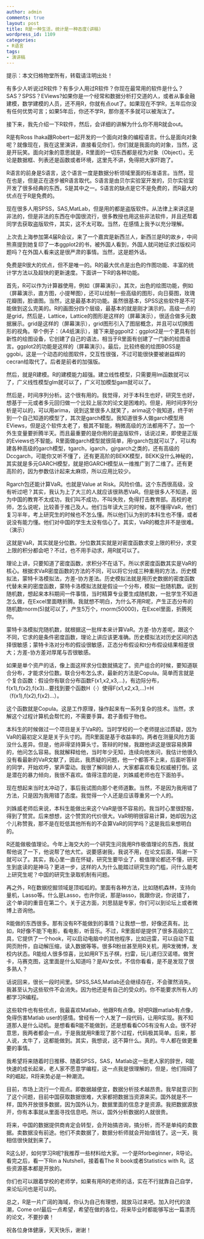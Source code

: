 ```yaml
---
author: admin
comments: true
layout: post
title: R是一种生活，统计是一种态度(讲稿)
wordpress_id: 1109
categories:
- R语言
tags:
- 演讲稿
---
```


提示：本文归格物堂所有，转载请注明出处！


有多少人听说过R软件？有多少人用过R软件？你现在最常用的软件是什么？SAS？SPSS？EViews?如果你是一个经常和数据分析打交道的人，或者从事金融建模，数学建模的人员，还不用R，你就有点out了。如果现在不学R，五年后你没有任何优势可言；如果5年后，你还不学R，那你差不多就可以被淘汰了。

接下来，我先介绍一下R软件，然后，会详细的讲解为什么你不用R就会out。

R是有Ross Ihaka跟Robert一起开发的一个面向对象的编程语言。什么是面向对象呢？就像现在，我在这里演讲，直接看见你们，你们就是我面向的对象，当然，这是开玩笑。面向对象的意思就是，R里面的一切东西都是视为对象（Object）。无论是数据框、列表还是函数或者环境，这里先不讲，免得把大家吓跑了。

R语言的前身是S语言，这个语言一度是数据分析领域里面的标准语言。当然，现在也是，但是正在逐步被R语言取代。S语言是由贝尔实验室开发的，贝尔实验室开发了很多经典的东西，S是其中之一。S语言的缺点是它不是免费的，而R最大的优点在于R是免费的。

现在很多人用SPSS，SAS,MatLab，但是用的都是盗版软件。从法律上来讲这是非法的，但是非法的东西在中国很流行，很多教授也用这些非法软件，并且还帮着同学去获取盗版软件，其实，这不太可取。当然，在感情上我予以充分理解。

上次去上海参加第4届R会议，来了一个嘉宾是新西兰人，新西兰是R的故乡，中间熊熹提到她复印了一本ggplot2的书，被外国人看到，外国人就问她征求过版权问题吗？在外国人看来这是很严肃的事情。当然，这是题外话。

免费是R很大的优点，但不是唯一的。R的最大优点是出色的作图功能、丰富的统计学方法以及超快的更新速度。下面讲一下R的各种功能。

首先，R可以作为计算器使用，例如（屏幕演示）。其次，出色的绘图功能，例如（屏幕演示，直方图，小提琴图），还可以绘制一些高级的图形，向日葵图，玫瑰花瓣图，脸谱图。当然，这是最基本的功能。虽然很基本，SPSS这些软件是不可能做到这么完美的。R的画图分四个层级，最基本的就是刚才演示的。高级一点的是grid，然后是，Lattice，Lattice的图形是这样的（屏幕演示），很适合做多元数据展示。grid是这样的（屏幕演示），grid图形引入了图层概念，并且可以切换图形的视角。举个例子：（A4纸演示），接下来是ggpolt2：ggplot2是一个更具有创新性的绘图设备，它创建了自己的语法，相当于R里面有创建了一门新的绘图语言。ggplot2的功能是这样的（屏幕演示）。最后，比较终极的绘图BOSS是ggobi，这是一个动态的绘图软件，交互性很强，不过可能很快要被谢益辉的cecran给取代了。后者是前者的加强版。

然后，就是R建模。R的建模能力超强。建立线性模型，只需要用lm函数就可以了，广义线性模型glm就可以了，广义可加模型gam就可以了。

然后是，时间序列分析。这个很有用的。我觉得，对于本科生也好，研究生也好，想基于一元或者多元回归做一个比较上层次的论文是困难的。但是，用时间序列分析是可以的，可以用arima，说到这里很多人就笑了，arima这个我知道，终于听到一个自己知道的模型了，其次是garch模型。我知道很多人做garch模型用EViews，但是这个软件太老了，极其不智能，稍微高级的方法都用不了。加一个外生变量要折腾半天。而且最重要的是你用的是盗版软件，话说过来，即使是正版的Eviews也不智能。R里面做garch模型就很简单，用rgarch包就可以了，可以构建各种高级的garch模型，tgarch，igarch，gjrgarch之类的，还有高级的Dccgarch，可能你又听不懂了，还有更高阶的BEKK模型，BEKK没什么神秘的，其实就是多元GARCH模型，就是把GARCH模型从一维推广到了二维了。还有更高阶的，因为参数估计起来太麻烦，所以应用比较少。

Rgarch包还能计算VaR。也就是Value at Risk。风险价值。这个东西很高级，没有听过吧？其实，我认为上了大三的人就应该很熟悉VaR。但是很多人不知道，因为中国的教育不太成功，我们叫不成功，不叫失败，免得打击教育部。高校的老师，怎么说呢，比较善于推己及人。他们当年读大三的时候，就不懂得VaR，他们复习半年，考上研究生的时候也不怎么懂。所以他们认为别的本科生也不懂，或者说没有能力懂。他们对中国的学生太没有信心了。其实，VaR的概念并不是很难。（演示）

这就是VaR，其实就是分位数。分位数其实就是对密度函数求变上限的积分，求变上限的积分都会吧？不过，也不用手动求，用R就可以了。

理论上讲，只要知道了密度函数，求积分不在话下。所以求密度函数其实是VaR的核心。根据求VaR密度函数的方法的不同，可以将它分成三种重用的方法，历史模拟法，蒙特卡洛模拟法，方差-协方差法。历史模拟法就是用历史数据的密度函数代替未来的密度函数，蒙特卡洛模拟法就是假设一个分布，模拟一批随机数。说到随机数，想起来本科期间一件事情，当时精算专业要生成随机数，一批学生不知道怎么做，在Excel里面瞎折腾。我就想不明白，为什么不用R呢，产生正态分布的随机数rnorm(5)就可以了，产生5万个，rnorm(50000)，在Excel里面，折腾死你。

蒙特卡洛模拟完随机数，就根据这一批样本来计算VaR。方差-协方差呢，跟这个不同，它求的是条件密度函数，理论上讲应该更准确。历史模拟法对历史区间的选择很敏感；蒙特卡洛对分布的假设很敏感，正态分布假设和t分布假设结果相差很大；方差-协方差对厚尾与否很敏感。

如果是单个资产的话，像上面这样求分位数就搞定了。资产组合的时候，要知道联合分布，才能求分位数。联合分布怎么求，最新的方法是Copula。简单而言就是个复合函数：假设你有联合分布函数F(x1,x2,x3,…)，有边际分布，f(x1),f(x2),f(x3)…要找到要个函数H（·）使得F(x1,x2,x3,…)=H（f(x1),f(x2),f(x2)…）。

这个函数就是Copula。这是工作原理，操作起来有一系列复杂的技术。当然，求解这个过程计算机会帮忙的，不需要手算。君子善假于物也。

本科生的时候做过一个项目是关于VaR的。当时学校的一个老师提出过质疑，因为VaR的最初定义是是关于头寸的。而R里面是基于收益率的。两者在测量风险方面没什么差异。但是，他非得坚持算头寸。答辩的时候，我跟他讲这是很容易换算的，他问怎么容易。我就解释给他，当时年少无知，连续向他发问，我估计他很久没有看最新的VaR文献了，因此，我质疑的问题，他一个都答不上来，后面听答辩的同学，开始欢呼，掌声雷动。我很了解同龄人，大家都喜欢看见权威被打倒。这是潜在的暴力倾向，我很不喜欢。值得注意的是，刘姝威老师也在下面拍手。

现在想起来当时太冲动了，事后我试图向那个老师道歉。当然，不是因为我用错了方法，只是因为我用错了态度。我觉得一个人还是应该尊重另一个人的。

刘姝威老师后来说，本科生能做出来这个VaR是很不容易的。我当时心里很舒服，得到了赞赏。后来想想，这个赞赏的代价很大。VaR明明很容易计算，她却因为这个儿称赞我，那不是在贬低其他所有的不会算VaR的同学吗？这是我后来想明白的。

R还能做极值理论。今年上海交大的一个研究生问我用R作极值理论的东西，我就帮他说了一下，他说帮了他大忙。说要感谢我，我说不用，在论文后面，鸣谢一下就可以了。其实，我心里一直在怀疑，研究生要毕业了，极值理论都还不懂，研究生到底读的是神马？更进一步，这样的人为什么能踏过研究生的门槛，问什么能考上研究生呢？中国的研究生录取机制有问题。

再之外，R在数据挖掘领域是顶呱呱的。里面有各种方法，比如随机森林，支持向量机，Lasso等。什么是Lasso，也许你说，那是lasso，我跟你说，你说错了，这个单词的重音在第二个。关于这方面，刘思喆是专家，你们可以到论坛上或者微博上咨询他。

R能做的东西很多。那有没有R不能做到的事情？让我想一想，好像还真有。比如，R好像不能下电影，看电影，听音乐。不过，R里面却是提供了很多高级的工具，它提供了一个hook，可以启动电脑中的其他程序，比如迅雷，可以自动下载网页附件，自动解压缩，读入数据等等。很多R粉丝甚至用R关机，用R发微博，发校内状态。R能给人很多惊喜，比如用R下五子棋，扫雷，玩儿递归汉诺塔。做贺卡，马赛克图，这里面是什么知道吗？是AV女优，不信你看看，是不是发现了很多熟人？

话说回来，很长一段时间里。SPSS,SAS,Matlab还会继续存在，不会骤然消失。我甚至认为这些软件不会消失。因为他还是有自己的受众的。你不能要求所有人的都学习R编程。

这些软件也有些优点，我最喜欢Matlab，他跟R有点像。好吧R跟matlab有点像，免得伤害Matlab user的感情。曾经有一个人发了一段代码，让用R实现。我不知道那人是什么动机。是想看看R能不能做到，还是想看看COS有没有人会。很不好意思，我两者都会一点，于是我就用R重现了那个过程，代码极其简单。后来，那人说，太牛了，这都能做到。其实，我想说，这不算什么。真的。牛人都在做更重要的事情。

我希望将来随着时日推移、随着SPSS，SAS，Matlab这一批老人家的辞世，R能快速的成长起来，老人家不愿意学编程，这一点我是很理解的，但是，他们阻碍了R的崛起，R将来势必是一种潮流。

目前，市场上流行一个观点。即数据越便宜，数据分析技术越昂贵。我早就意识到了这个问题，目前中国获取数据很难，大家都把数据当资源来买。国外就是不一样，国外开放很多数据，因为国外认为，数据里面的信息才是资源。我把数据源放开，你有本事就从里面寻找信息吧。所以，国外分析数据的人就很贵。

将来，中国的数据提供商肯定会转型，会开始搞咨询，搞分析，而不是单纯的卖数据。卖数据没有前途。他们不卖数据了，数据分析师就会开始值钱了。这一天，我相信很快就到来了。

R这么好，如何学习R呢?我推荐一些材料给大家。一个是Rforbeginner，R导论。看完之后，看一下Rin a Nutshell，接着看The R book或者Statistics with R。这些资源基本都是开放的。

你们也可以跟着学校的老师学，如果有用R的老师的话，实在不行就靠自己自学，来论坛问也是可以的。

总之，R是一片广阔的海域，你认为自己有理想，就放马过来吧。加入时代的浪潮，Come on!最后一点希望，希望在做的各位，将来毕业时都能够写出一篇漂亮的论文，不要抄袭！

祝各位身体健康，天天快乐，谢谢！
